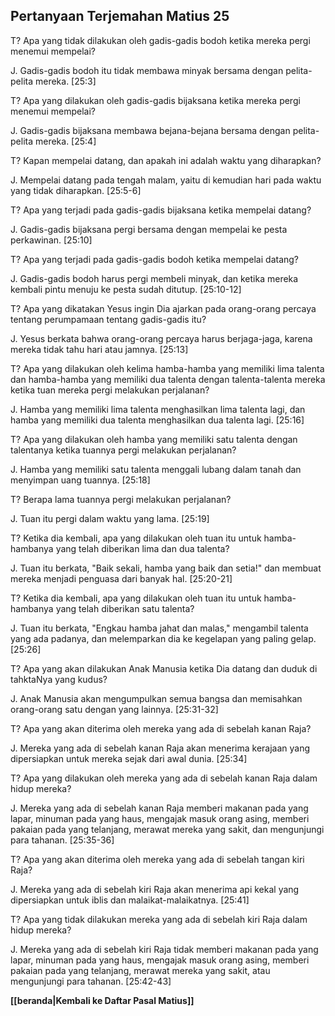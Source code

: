 ## Pertanyaan Terjemahan Matius 25 ##

T? Apa yang tidak dilakukan oleh gadis-gadis bodoh ketika mereka pergi menemui mempelai?

J. Gadis-gadis bodoh itu tidak membawa minyak bersama dengan pelita-pelita mereka. [25:3]

T? Apa yang dilakukan oleh gadis-gadis bijaksana ketika mereka pergi menemui mempelai?

J. Gadis-gadis bijaksana membawa bejana-bejana bersama dengan pelita-pelita mereka. [25:4]

T? Kapan mempelai datang, dan apakah ini adalah waktu yang diharapkan?

J. Mempelai datang pada tengah malam, yaitu di kemudian hari pada waktu yang tidak diharapkan. [25:5-6]

T? Apa yang terjadi pada gadis-gadis bijaksana ketika mempelai datang?

J. Gadis-gadis bijaksana pergi bersama dengan mempelai ke pesta perkawinan. [25:10]

T? Apa yang terjadi pada gadis-gadis bodoh ketika mempelai datang?

J. Gadis-gadis bodoh harus pergi membeli minyak, dan ketika mereka kembali pintu menuju ke pesta sudah ditutup. [25:10-12]

T? Apa yang dikatakan Yesus ingin Dia ajarkan pada orang-orang percaya tentang perumpamaan tentang gadis-gadis itu?

J. Yesus berkata bahwa orang-orang percaya harus berjaga-jaga, karena mereka tidak tahu hari atau jamnya. [25:13]

T? Apa yang dilakukan oleh kelima hamba-hamba yang memiliki lima talenta dan hamba-hamba yang memiliki dua talenta dengan talenta-talenta mereka ketika tuan mereka pergi melakukan perjalanan?

J. Hamba yang memiliki lima talenta menghasilkan lima talenta lagi, dan hamba yang memiliki dua talenta menghasilkan dua talenta lagi. [25:16]

T? Apa yang dilakukan oleh hamba yang memiliki satu talenta dengan talentanya ketika tuannya pergi melakukan perjalanan?

J. Hamba yang memiliki satu talenta menggali lubang dalam tanah dan menyimpan uang tuannya. [25:18]

T? Berapa lama tuannya pergi melakukan perjalanan?

J. Tuan itu pergi dalam waktu yang lama. [25:19]

T? Ketika dia kembali, apa yang dilakukan oleh tuan itu untuk hamba-hambanya yang telah diberikan lima dan dua talenta?

J. Tuan itu berkata, "Baik sekali, hamba yang baik dan setia!" dan membuat mereka menjadi penguasa dari banyak hal. [25:20-21]

T? Ketika dia kembali, apa yang dilakukan oleh tuan itu untuk hamba-hambanya yang telah diberikan satu talenta?

J. Tuan itu berkata, "Engkau hamba jahat dan malas," mengambil talenta yang ada padanya, dan melemparkan dia ke kegelapan yang paling gelap. [25:26]

T? Apa yang akan dilakukan Anak Manusia ketika Dia datang dan duduk di tahktaNya yang kudus?

J. Anak Manusia akan mengumpulkan semua bangsa dan memisahkan orang-orang satu dengan yang lainnya. [25:31-32]

T? Apa yang akan diterima oleh mereka yang ada di sebelah kanan Raja?

J. Mereka yang ada di sebelah kanan Raja akan menerima kerajaan yang dipersiapkan untuk mereka sejak dari awal dunia. [25:34]

T? Apa yang dilakukan oleh mereka yang ada di sebelah kanan Raja dalam hidup mereka?

J. Mereka yang ada di sebelah kanan Raja memberi makanan pada yang lapar, minuman pada yang haus, mengajak masuk orang asing, memberi pakaian pada yang telanjang, merawat mereka yang sakit, dan mengunjungi para tahanan. [25:35-36]

T? Apa yang akan diterima oleh mereka yang ada di sebelah tangan kiri Raja?

J. Mereka yang ada di sebelah kiri Raja akan menerima api kekal yang dipersiapkan untuk iblis dan malaikat-malaikatnya. [25:41]

T? Apa yang tidak dilakukan mereka yang ada di sebelah kiri Raja dalam hidup mereka?

J. Mereka yang ada di sebelah kiri Raja tidak memberi makanan pada yang lapar, minuman pada yang haus, mengajak masuk orang asing, memberi pakaian pada yang telanjang, merawat mereka yang sakit, atau mengunjungi para tahanan. [25:42-43]

__[[beranda|Kembali ke Daftar Pasal Matius]]__

